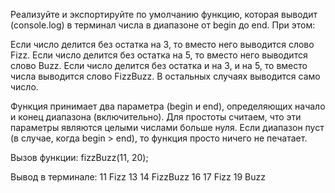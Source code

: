 Реализуйте и экспортируйте по умолчанию функцию, которая выводит (console.log) в терминал числа в диапазоне от begin до end. При этом:

Если число делится без остатка на 3, то вместо него выводится слово Fizz.
Если число делится без остатка на 5, то вместо него выводится слово Buzz.
Если число делится без остатка и на 3, и на 5, то вместо числа выводится слово FizzBuzz.
В остальных случаях выводится само число.

Функция принимает два параметра (begin и end), определяющих начало и конец диапазона (включительно). Для простоты считаем, что эти параметры являются целыми числами больше нуля. Если диапазон пуст (в случае, когда begin > end), то функция просто ничего не печатает.

Вызов функции:
fizzBuzz(11, 20);

Вывод в терминале:
11
Fizz
13
14
FizzBuzz
16
17
Fizz
19
Buzz
